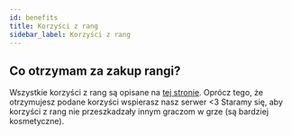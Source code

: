 ```yaml
---
id: benefits
title: Korzyści z rang
sidebar_label: Korzyści z rang
---
```

## Co otrzymam za zakup rangi?
Wszystkie korzyści z rang są opisane na [tej stronie](https://sklep.kaczkoland.pl/rangi). Oprócz tego, że otrzymujesz podane korzyści wspierasz nasz serwer <3 Staramy się, aby korzyści z rang nie przeszkadzały innym graczom w grze (są bardziej kosmetyczne).